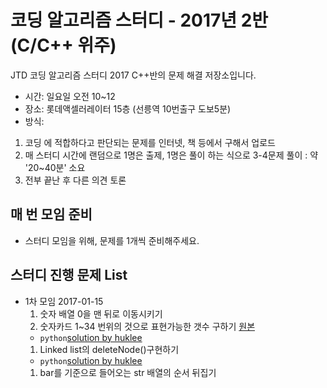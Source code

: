 # 코딩 알고리즘 스터디 - 2017년 2반 (C/C++ 위주)
JTD 코딩 알고리즘 스터디 2017 C++반의 문제 해결 저장소입니다.

- 시간: 일요일 오전 10~12
- 장소: 롯데액셀러레이터 15층 (선릉역 10번출구 도보5분)
- 방식:

1. 코딩 에 적합하다고 판단되는 문제를 인터넷, 책 등에서 구해서 업로드
2. 매 스터디 시간에 랜덤으로 1명은 출제, 1명은 풀이 하는 식으로 3-4문제 풀이 : 약 '20~40분' 소요
3. 전부 끝난 후 다른 의견 토론

## 매 번 모임 준비
- 스터디 모임을 위해, 문제를 1개씩 준비해주세요.

## 스터디 진행 문제 List
 - 1차 모임 2017-01-15
   1. 숫자 배열 0을 맨 뒤로 이동시키기
   1. 숫자카드 1~34 번위의 것으로 표현가능한 갯수 구하기 [원본](http://www.jungol.co.kr/bbs/board.php?bo_table=pbank&wr_id=683&sca=30)
     - `python`[solution by huklee](https://github.com/JoinTogetherDevelopers/CodingStudy201702/blob/master/day1/1-2_huklee.py)
   1. Linked list의 deleteNode()구현하기
     - `python`[solution by huklee](https://github.com/JoinTogetherDevelopers/CodingStudy201702/blob/master/day1/1-3_huklee.py)
   1. bar를 기준으로 들어오는 str 배열의 순서 뒤집기
